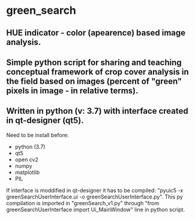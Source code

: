# green_search
HUE indicator - color (apearence) based image analysis.
-------------------
Simple python script for sharing and teaching conceptual framework of crop cover analysis in the field based on images (percent of "green" pixels in image - in relative terms).
------------------------
Written in python (v: 3.7) with interface created in qt-designer (qt5).
------------------
Need to be install before:
- python (3.7)
- qt5
- open cv2
- numpy
- matplotlib
- PIL

If interface is moddified in qt-designer it has to be compiled: "pyuic5 -x greenSearchUserInterface.ui -o greenSearchUserInterface.py".
This py compilation is imported in "greenSearch_v1.py" through "from greenSearchUserInterface import Ui_MainWindow" line in python script.